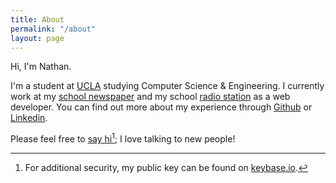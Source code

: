 ```yaml
---
title: About
permalink: "/about"
layout: page
---
```


Hi, I'm Nathan.

I'm a student at [UCLA][1] studying Computer Science & Engineering. I currently work at my [school newspaper][2] and my school [radio station][3] as a web developer. You can find out more about my experience through [Github][4] or [Linkedin][5].

Please feel free to [say hi][6][^1]; I love talking to new people!

[^1]:	For additional security, my public key can be found on [keybase.io][7].

[1]:	http://www.ucla.edu
[2]:	http://dailybruin.com
[3]:	https://uclaradio.com
[4]:	https://github.com/nathunsmitty
[5]:	https://www.linkedin.com/in/nathanmatthewsmith
[6]:	mailto:nathan.smith@ucla.edu
[7]:	https://keybase.io/nathunsmitty